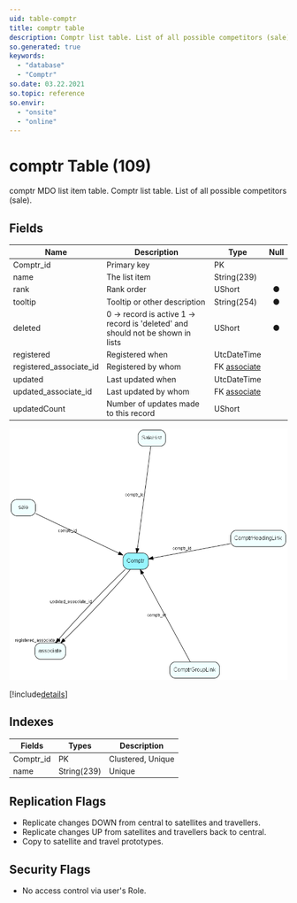 ```yaml
---
uid: table-comptr
title: comptr table
description: Comptr list table. List of all possible competitors (sale).
so.generated: true
keywords:
  - "database"
  - "Comptr"
so.date: 03.22.2021
so.topic: reference
so.envir:
  - "onsite"
  - "online"
---
```


# comptr Table (109)

comptr MDO list item table.
Comptr list table. List of all possible competitors (sale).

## Fields

| Name | Description | Type | Null |
|------|-------------|------|:----:|
|Comptr\_id|Primary key|PK| |
|name|The list item|String(239)| |
|rank|Rank order|UShort|&#x25CF;|
|tooltip|Tooltip or other description|String(254)|&#x25CF;|
|deleted|0 -&gt; record is active 1 -&gt; record is &apos;deleted&apos; and should not be shown in lists|UShort|&#x25CF;|
|registered|Registered when|UtcDateTime| |
|registered\_associate\_id|Registered by whom|FK [associate](associate.md)| |
|updated|Last updated when|UtcDateTime| |
|updated\_associate\_id|Last updated by whom|FK [associate](associate.md)| |
|updatedCount|Number of updates made to this record|UShort| |


![Comptr table relationship diagram](./media/Comptr.png)

[!include[details](./includes/Comptr.md)]

## Indexes

| Fields | Types | Description |
|--------|-------|-------------|
|Comptr\_id |PK |Clustered, Unique |
|name |String(239) |Unique |

## Replication Flags

* Replicate changes DOWN from central to satellites and travellers.
* Replicate changes UP from satellites and travellers back to central.
* Copy to satellite and travel prototypes.

## Security Flags

* No access control via user's Role.

